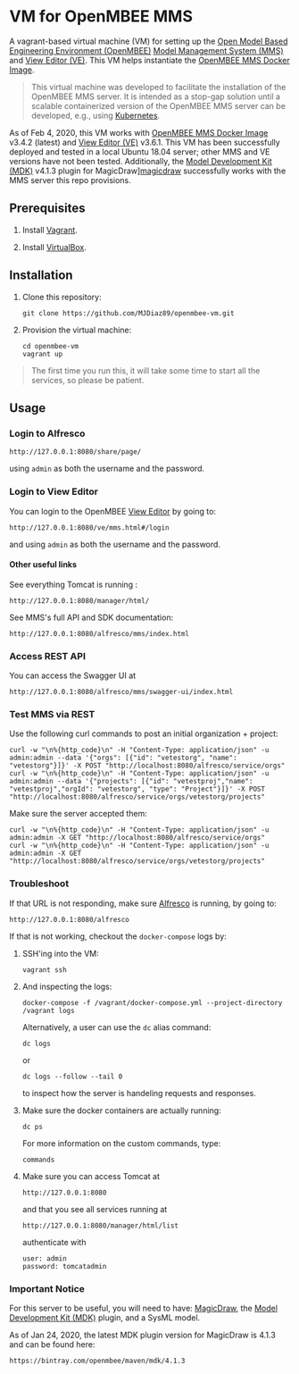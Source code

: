 # VM for OpenMBEE MMS

A vagrant-based virtual machine (VM) for setting up the [Open Model Based Engineering Environment (OpenMBEE)][openmbee]
[Model Management System (MMS)][mms] and [View Editor (VE)][view-editor].  This VM helps instantiate the [OpenMBEE MMS Docker Image][docker-image].

> This virtual machine was developed to facilitate the installation of the OpenMBEE MMS server.
It is intended as a stop-gap solution until a scalable containerized version of the OpenMBEE MMS
server can be developed, e.g., using [Kubernetes][kubernetes].

As of Feb 4, 2020, this VM works with [OpenMBEE MMS Docker Image][docker-image] v3.4.2 (latest) and [View Editor (VE)][view-editor] v3.6.1.  This VM has been successfully deployed and tested in a local Ubuntu 18.04 server; other MMS and VE versions have not been tested.  Additionally, the [Model Development Kit (MDK)][mdk] v4.1.3 plugin for MagicDraw][magicdraw] successfully works with the MMS server this repo provisions.


## Prerequisites
1. Install [Vagrant][vagrant].

2. Install [VirtualBox][virtualbox].


## Installation
1. Clone this repository:
    ```
    git clone https://github.com/MJDiaz89/openmbee-vm.git
    ```

2. Provision the virtual machine:
    ```
    cd openmbee-vm
    vagrant up
    ```

> The first time you run this, it will take some time to start all the services, so please be patient.

## Usage

### Login to Alfresco
    http://127.0.0.1:8080/share/page/
using `admin` as both the username and the password.

### Login to View Editor
You can login to the OpenMBEE [View Editor][view-editor] by going to:

    http://127.0.0.1:8080/ve/mms.html#/login

and using `admin` as both the username and the password.

#### Other useful links
See everything Tomcat is running :

    http://127.0.0.1:8080/manager/html/


See MMS's full API and SDK documentation:

    http://127.0.0.1:8080/alfresco/mms/index.html


### Access REST API
You can access the Swagger UI at

    http://127.0.0.1:8080/alfresco/mms/swagger-ui/index.html


### Test MMS via REST 
Use the following curl commands to post an initial organization + project:
```
curl -w "\n%{http_code}\n" -H "Content-Type: application/json" -u admin:admin --data '{"orgs": [{"id": "vetestorg", "name": "vetestorg"}]}' -X POST "http://localhost:8080/alfresco/service/orgs"
curl -w "\n%{http_code}\n" -H "Content-Type: application/json" -u admin:admin --data '{"projects": [{"id": "vetestproj","name": "vetestproj","orgId": "vetestorg", "type": "Project"}]}' -X POST "http://localhost:8080/alfresco/service/orgs/vetestorg/projects"
```

Make sure the server accepted them:
````
curl -w "\n%{http_code}\n" -H "Content-Type: application/json" -u admin:admin -X GET "http://localhost:8080/alfresco/service/orgs"
curl -w "\n%{http_code}\n" -H "Content-Type: application/json" -u admin:admin -X GET "http://localhost:8080/alfresco/service/orgs/vetestorg/projects"
````


### Troubleshoot
If that URL is not responding, make sure [Alfresco][alfresco] is running, by going to:

    http://127.0.0.1:8080/alfresco

If that is not working, checkout the `docker-compose` logs by:

1. SSH'ing into the VM:

    ```
    vagrant ssh
    ```

2. And inspecting the logs:

    ```
    docker-compose -f /vagrant/docker-compose.yml --project-directory /vagrant logs
    ```
    
    Alternatively, a user can use the `dc` alias command:
    
    ```
    dc logs
    ``` 
    
    or

    ```
    dc logs --follow --tail 0
    ```

    to inspect how the server is handeling requests and responses.

3. Make sure the docker containers are actually running:
    ```
    dc ps
    ```

    For more information on the custom commands, type:
    
    ```
    commands
    ``` 

4. Make sure you can access Tomcat at
   ```
   http://127.0.0.1:8080
   ```
   and that you see all services running at
   ```
   http://127.0.0.1:8080/manager/html/list
   ```
   authenticate with 
   ```
   user: admin
   password: tomcatadmin
   ```

### Important Notice
For this server to be useful, you will need to have: [MagicDraw][magicdraw], the
[Model Development Kit (MDK)][mdk] plugin, and a SysML model.

As of Jan 24, 2020, the latest MDK plugin version for MagicDraw is 4.1.3 and can be found here:

    https://bintray.com/openmbee/maven/mdk/4.1.3

[alfresco]: https://www.alfresco.com/ "Alfresco"
[docker-image]: https://hub.docker.com/r/openmbeeguest/mms-repo/ "OpenMBEE Docker Image"
[kubernetes]: https://kubernetes.io/ "Kubernetes"
[magicdraw]: https://www.nomagic.com/products/magicdraw "MagicDraw"
[mdk]: https://github.com/Open-MBEE/mdk "Model Development Kit"
[mms]: https://github.com/Open-MBEE/mms "Model Management System"
[openmbee]: http://www.openmbee.org/ "OpenMBEE"
[vagrant]: https://www.vagrantup.com/downloads.html "Vagrant"
[view-editor]: https://github.com/Open-MBEE/ve "View Editor"
[virtualbox]: https://www.virtualbox.org/wiki/Downloads "VirtualBox"
